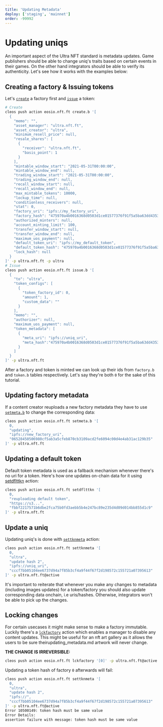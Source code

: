 ```yaml
---
title: 'Updating Metadata'
deploy: ['staging', 'mainnet']
order: -99992
---
```


# Updating uniqs

An important aspect of the Ultra NFT standard is metadata updates. Game publishers should be able to change uniq's traits based on certain events in their games. On the other hand integrators should be able to verify its authenticity. Let's see how it works with the examples below:

## Creating a factory & Issuing tokens

Let's [`create`](/docs/contracts/nft-contract/nft-actions/create.b.md) a factory first and [`issue`](/docs/contracts/nft-contract/nft-actions/issue.b.md) a token:
```sh
# Create
cleos push action eosio.nft.ft create.b '[
  {
    "memo": "",
    "asset_manager": "ultra.nft.ft",
    "asset_creator": "ultra",
    "minimum_resell_price": null,
    "resale_shares": [
      {
        "receiver": "ultra.nft.ft",
        "basis_point": 1
      }
    ],
    "mintable_window_start": "2021-05-31T00:00:00",
    "mintable_window_end": null,
    "trading_window_start": "2021-05-31T00:00:00",
    "trading_window_end": null,
    "recall_window_start": null,
    "recall_window_end": null,
    "max_mintable_tokens": 10000,
    "lockup_time": null,
    "conditionless_receivers": null,
    "stat": 0,
    "factory_uri": "ipfs://my_factory_uri",
    "factory_hash": "475970a4b0016368d0503d1ce01577376f91f5a5ba63dd4353683bd95101b88d",
    "authorized_minters": null,
    "account_minting_limit": 100,
    "transfer_window_start": null,
    "transfer_window_end": null,
    "maximum_uos_payment": null,
    "default_token_uri": "ipfs://my_default_token",
    "default_token_hash": "475970a4b0016368d0503d1ce01577376f91f5a5ba63dd4353683bd95101b88d",
    "lock_hash": null
  }
]' -p ultra.nft.ft -p ultra
# Issue
cleos push action eosio.nft.ft issue.b '[
  {
    "to": "ultra",
    "token_configs": [
      {
        "token_factory_id": 0,
        "amount": 1,
        "custom_data": ""
      }
    ],
    "memo": "",
    "authorizer": null,
    "maximum_uos_payment": null,
    "token_metadata": [
      {
        "meta_uri": "ipfs://uniq_uri",
        "meta_hash":"475970a4b0016368d0503d1ce01577376f91f5a5ba63dd4353683bd95101b88d"
      }
    ]
  }
]' -p ultra.nft.ft

```

After a factory and token is minted we can look up their ids from `factory.b` and `token.b` tables respectively. Let's say they're both `0` for the sake of this tutorial.

## Updating factory metadata

If a content creator reuploads a new factory metadata they have to use [`setmeta.b`](/docs/contract-nft/nft-actions/091_setmeta.b.md) to change the corresponding data:

```sh
cleos push action eosio.nft.ft setmeta.b '[
  0,
  "updating",
  "ipfs://new_factory_uri",
  "06528450506980cf5ab3a5cfeb870cb3109acd2fe6094c00d4e4ab31ac129b35"
]' -p ultra.nft.ft
```

## Updating a default token

Default token metadata is used as a fallback mechanism whenever there's no uri for a token. Here's how one updates on-chain data for it using [setdflttkn](../../contracts/nft-contract/nft-actions/setdflttkn.md) action:

```sh
cleos push action eosio.nft.ft setdflttkn '[
  0,
  "reuploading default token",
  "https://s3...",
  "fbbf2217571b6dbe2fca75b0fd3aebb5b4e247bc89e235d4d09d014bb855d1c9"
]' -p ultra.nft.ft
```

## Update a uniq

Updating uniq's is done with [`settknmeta`](../../contracts/nft-contract/nft-actions/settknmeta.md) action:

```sh
cleos push action eosio.nft.ft settknmeta '[
  0,
  "ultra",
  "update hash 2",
  "ipfs://uniq_uri",
  "cccf7bb05104ee6737d94a7f85b3cf4a9f44f67f2d198572c155721a07395613"
]' -p ultra.nft.ft@active
```

It's important to reiterate that whenever you make any changes to metadata (including images updates) for a token/factory you should also update corresponding data onchain, i.e uris/hashes. Otherwise, integrators won't be able to pick up the changes.

## Locking changes

For certain usecases it might make sense to make a factory immutable. Luckily there's a [`lckfactory`](../../contracts/nft-contract/nft-actions/lckfactory.md) action which enables a manager to disable any content updates. This might be useful for an nft art gallery as it allows the users to be sure theirupdating_metadata.md artwork will never change.

**THE CHANGE IS IRREVERSIBLE:**

```sh
cleos push action eosio.nft.ft lckfactory '[0]' -p ultra.nft.ft@active
```

Updating a token hash of factory `0` afterwards will fail:

```sh
cleos push action eosio.nft.ft settknmeta '[
  0,
  "ultra",
  "update hash 2",
  "ipfs://",
  "cccf7bb05104ee6737d94a7f85b3cf4a9f44f67f2d198572c155721a07395613"
]' -p ultra.nft.ft@active
Error 10500149: token hash must be same value
Error Details:
assertion failure with message: token hash must be same value
```